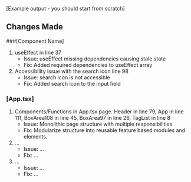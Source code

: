 [Example output - you should start from scratch]

## Changes Made

###[Component Name]

1. useEffect in line 37
   - Issue: useEffect missing dependencies causing stale state
   - Fix: Added required dependencies to useEffect array
2. Accessibility issue with the search icon line 98
   - Issue: search icon is not accessible
   - Fix: Added search icon to the input field

### [App.tsx]

1. Components/Functions in App.tsx page.
   Header in line 79, App in line 111, BoxArea108 in line 45,
   BoxArea97 in line 26, TagList in line 8
   - Issue: Monolithic page structure with multiple responsibilities.
   - Fix: Modularize structure into reusable feature based modules and elements.
2. ...
   - Issue: ...
   - Fix: ...
3. ...
   - Issue: ...
   - Fix: ...
